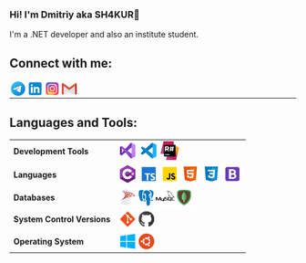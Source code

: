 ### Hi! I'm Dmitriy aka SH4KUR👋

I'm a .NET developer and also an institute student.

## Connect with me:

[<img align="left" alt="SH4KUR | Telegram" width="30px" src="https://github.com/SH4KUR/SH4KUR/blob/master/icons/telegram.png" />][telegram]
[<img align="left" alt="SH4KUR | LinkedIn" width="30px" src="https://github.com/SH4KUR/SH4KUR/blob/master/icons/linkedin.png" />][linkedin]
[<img align="left" alt="SH4KUR | Instagram" width="30px" src="https://github.com/SH4KUR/SH4KUR/blob/master/icons/instagram.png" />][instagram]
[<img align="left" alt="SH4KUR | Gmail" width="30px" src="https://github.com/SH4KUR/SH4KUR/blob/master/icons/gmail.png" />][gmail]

<br />

---

## Languages and Tools:

<table>
    <tr>
        <td><b>Development Tools</b></td>
        <td>
            <img alt="Visual Studio 2019" width="33px" src="https://github.com/SH4KUR/SH4KUR/blob/master/icons/visual-studio-2019.png" />
            <img alt="Visual Studio Code" width="33px" src="https://github.com/SH4KUR/SH4KUR/blob/master/icons/visual-studio-code-2019.png" />
            <img alt="ReSharper" width="33px" src="https://github.com/SH4KUR/SH4KUR/blob/master/icons/resharper.png" />
        </td>
    </tr>
    <tr>
        <td><b>Languages</b></td>
        <td>
            <img alt="C#" width="33px" src="https://github.com/SH4KUR/SH4KUR/blob/master/icons/c-sharp.png" />
            <img alt="TypeScript" width="33px" src="https://github.com/SH4KUR/SH4KUR/blob/master/icons/typescript.png" />
            <img alt="JavaScript" width="33px" src="https://github.com/SH4KUR/SH4KUR/blob/master/icons/javascript.png" />
            <img alt="HTML5" width="33px" src="https://github.com/SH4KUR/SH4KUR/blob/master/icons/html-5.png" />
            <img alt="CSS3" width="33px" src="https://github.com/SH4KUR/SH4KUR/blob/master/icons/css3.png" />
            <img alt="Bootstrap" width="33px" src="https://github.com/SH4KUR/SH4KUR/blob/master/icons/bootstrap.png" />
        </td>
    </tr>
    <tr>
        <td><b>Databases</b></td>
        <td>
            <img align="left" alt="Microsoft SQL Server" width="33px" src="https://github.com/SH4KUR/SH4KUR/blob/master/icons/microsoft-sql-server.png" />
            <img align="left" alt="PostgreSQL" width="33px" src="https://github.com/SH4KUR/SH4KUR/blob/master/icons/postgresql.png" />
            <img align="left" alt="MySQL" width="33px" src="https://github.com/SH4KUR/SH4KUR/blob/master/icons/mysql.png" />
            <img align="left" alt="MongoDB" width="33px" src="https://github.com/SH4KUR/SH4KUR/blob/master/icons/mongodb.png" />
        </td>
    </tr>
    <tr>
        <td><b>System Control Versions</b></td>
        <td>
            <img align="left" alt="Git" width="33px" src="https://github.com/SH4KUR/SH4KUR/blob/master/icons/git.png" />
            <img align="left" alt="GitHub" width="33px" src="https://github.com/SH4KUR/SH4KUR/blob/master/icons/github.png" />
        </td>
    </tr>
    <tr>
        <td><b>Operating System</b></td>
        <td>
            <img align="left" alt="Windows 10" width="33px" src="https://github.com/SH4KUR/SH4KUR/blob/master/icons/windows-10.png" />
            <img align="left" alt="Ubuntu" width="33px" src="https://github.com/SH4KUR/SH4KUR/blob/master/icons/ubuntu.png" />
        </td>
    </tr>
</table>

<br />
<br />

[instagram]: https://www.instagram.com/_sh4kur_/
[linkedin]: https://www.linkedin.com/in/lopatiev/
[telegram]: https://t.me/lopatievdmitriy
[gmail]: mailto:dmitriy.lopatiev@gmail.com
